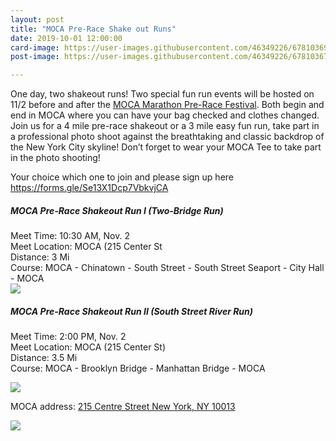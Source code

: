 ```yaml
---
layout: post
title: "MOCA Pre-Race Shake out Runs"
date: 2019-10-01 12:00:00
card-image: https://user-images.githubusercontent.com/46349226/67810369-dcd8fd00-fa70-11e9-91f0-1fc3b665310c.jpg
post-image: https://user-images.githubusercontent.com/46349226/67810367-dcd8fd00-fa70-11e9-96bb-9a2b5d24ef65.jpg

---
```


One day, two shakeout runs! Two special fun run events will be hosted on 11/2 before and after the <a href="/events/2019-10-03-moca-pre-race-festival">MOCA Marathon Pre-Race Festival</a>. Both begin and end in MOCA where you can have your bag checked and clothes changed. Join us for a 4 mile pre-race shakeout or a 3 mile easy fun run, take part in a professional photo shoot against the breathtaking and classic backdrop of the New York City skyline!  Don’t forget to wear your MOCA Tee to take part in the photo shooting!

<!--more-->


Your choice which one to join and please sign up here <a href="https://forms.gle/Se13X1Dcp7VbkvjCA">https://forms.gle/Se13X1Dcp7VbkvjCA</a>

<h5>MOCA Pre-Race Shakeout Run I (Two-Bridge Run)</h5>
Meet Time: 10:30 AM, Nov. 2<br/>
Meet Location: MOCA (215 Center St<br/>
Distance: 3 Mi<br/>
Course: MOCA - Chinatown - South Street - South Street Seaport - City Hall - MOCA<br/>

<img src="https://user-images.githubusercontent.com/46349226/67946329-862a0b00-fbb7-11e9-952d-578e284c8eee.PNG">


<h5>MOCA Pre-Race Shakeout Run II (South Street River Run)</h5>

Meet Time: 2:00 PM, Nov. 2<br/>
Meet Location: MOCA (215 Center St)<br/>
Distance: 3.5 Mi<br/>
Course: MOCA - Brooklyn Bridge - Manhattan Bridge - MOCA<br/>

<img src="https://user-images.githubusercontent.com/46349226/67946330-862a0b00-fbb7-11e9-9d7f-42d10eebdc2c.PNG">



MOCA address: 
 <a href="https://www.google.com/maps/place/215+Centre+St,+New+York,+NY+10013/@40.7192026,-74.0020955,16.42z/data=!4m5!3m4!1s0x89c25989be8a76ed:0xb95994a245698aef!8m2!3d40.7194599!4d-73.9991797">215 Centre Street New York, NY 10013</a>

<a href="/events/2019-10-03-moca-pre-race-festival">
 <img src="https://user-images.githubusercontent.com/46349226/66169399-3edb4980-e60e-11e9-8b0f-91a9cf5e6c13.jpg">
 </a>


